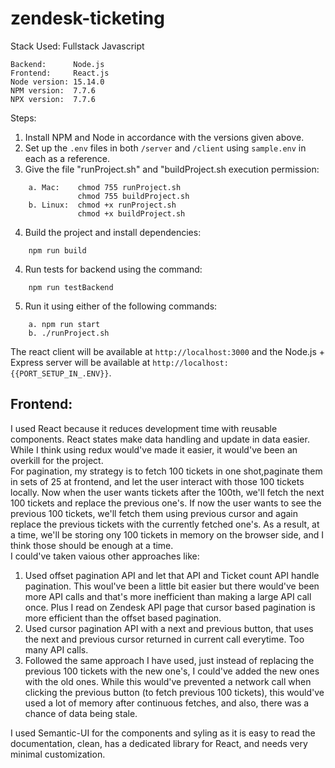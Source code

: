 # zendesk-ticketing
Stack Used: Fullstack Javascript

```
Backend:      Node.js
Frontend:     React.js
Node version: 15.14.0 
NPM version:  7.7.6 
NPX version:  7.7.6 
```

Steps:

1. Install NPM and Node in accordance with the versions given above.
2. Set up the `.env` files in both `/server` and `/client` using `sample.env` in each as a reference.
3. Give the file "runProject.sh" and "buildProject.sh execution permission:
```
    a. Mac:    chmod 755 runProject.sh
               chmod 755 buildProject.sh
    b. Linux:  chmod +x runProject.sh
               chmod +x buildProject.sh
```
4. Build the project and install dependencies:
```
    npm run build
```
4. Run tests for backend using the command: 
```
    npm run testBackend
```
5. Run it using either of the following commands:
```
    a. npm run start
    b. ./runProject.sh
```

The react client will be available at `http://localhost:3000` and the Node.js + Express server will be available at `http://localhost:{{PORT_SETUP_IN_.ENV}}`.

## Frontend:

I used React because it reduces development time with reusable components. React states make data handling and update in data easier. While I think using redux would've made it easier, it would've been an overkill for the project. \
For pagination, my strategy is to fetch 100 tickets in one shot,paginate them in sets of 25 at frontend, and let the user interact with those 100 tickets locally. Now when the user wants tickets after the 100th, we'll fetch the next 100 tickets and replace the previous one's. If now the user wants to see the previous 100 tickets, we'll fetch them using previous cursor and again replace the previous tickets with the currently fetched one's. As a result, at a time, we'll be storing ony 100 tickets in memory on the browser side, and I think those should be enough at a time. \
I could've taken vaious other approaches like: 
1. Used offset pagination API and let that API and Ticket count API handle pagination. This woul've been a little bit easier but there would've been more API calls and that's more inefficient than making a large API call once. Plus I read on Zendesk API page that cursor based pagination is more efficient than the offset based pagination.
2. Used cursor pagination API with a next and previous button, that uses the next and previous  cursor returned in current call everytime. Too many API calls.
3. Followed the same approach I have used, just instead of replacing the previous 100 tickets with the new one's, I could've added the new ones with the old ones. While this would've prevented a network call when clicking the previous button (to fetch previous 100 tickets), this would've used a lot of memory after continuous fetches, and also, there was a chance of data being stale.

I used Semantic-UI for the components and syling as it is easy to read the documentation, clean, has a dedicated library for React, and needs very minimal customization.

